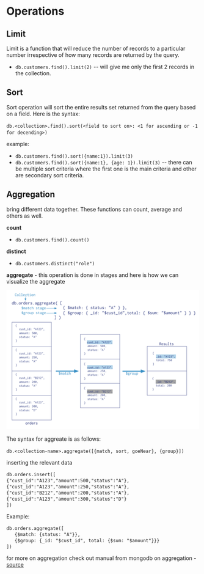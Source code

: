 # Operations 

## Limit 

Limit is a function that will reduce the number of records to a particular number irrespective of
how many records are returned by the query. 

* `db.customers.find().limit(2)`  -- will give me only the first 2 records in the collection. 

## Sort 

Sort operation will sort the entire results set returned from the query based on a field. Here is
the syntax: 

`db.<collection>.find().sort(<field to sort on>: <1 for ascending or -1 for decending>)`

example:  
* `db.customers.find().sort({name:1}).limit(3)`
* `db.customers.find().sort({name:1}, {age: 1}).limit(3)` -- there can be multiple sort criteria
  where the first one is the main criteria and other are secondary sort criteria. 

## Aggregation 

bring different data together. These functions can count, average and others as well. 

**count** 

* `db.customers.find().count()` 

**distinct** 
* `db.customers.distinct("role")`

**aggregate** - this operation is done in stages and here is how we can visualize the aggregate 

![aggregate](aggregate.png)

The syntax for aggreate is as follows: 

`db.<collection-name>.aggregate([{match, sort, goeNear}, {group}])`

inserting the relevant data 

```
db.orders.insert([
{"cust_id":"A123","amount":500,"status":"A"},
{"cust_id":"A123","amount":250,"status":"A"},
{"cust_id":"B212","amount":200,"status":"A"},
{"cust_id":"A123","amount":300,"status":"D"}
])
```

Example: 
```
db.orders.aggregate([
   {$match: {status: "A"}}, 
   {$group: {_id: "$cust_id", total: {$sum: "$amount"}}} 
])
```

for more on aggregation check out manual from mongodb on aggregation -
[source](https://docs.mongodb.com/manual/aggregation/) 
